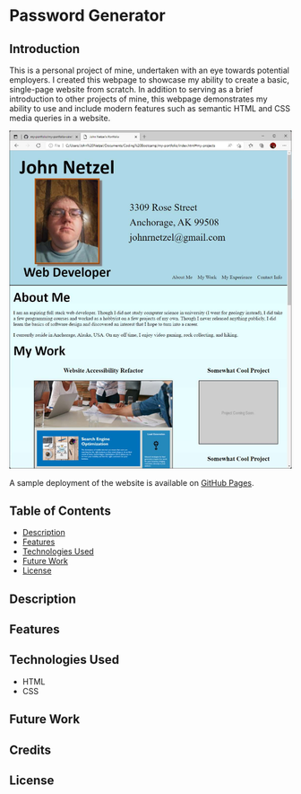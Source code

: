 # Password Generator

## Introduction 

This is a personal project of mine, undertaken with an eye towards potential employers. I created this webpage to showcase my ability to create a basic, single-page website from scratch. In addition to serving as a brief introduction to other projects of mine, this webpage demonstrates my ability to use and include modern features such as semantic HTML and CSS media queries in a website.

![Screenshot of final product.](https://github.com/CommieDog/my-portfolio/blob/main/assets/images/readme/my-portfolio-website-screenshot.jpg)

A sample deployment of the website is available on [GitHub Pages](https://commiedog.github.io/my-portfolio/).


## Table of Contents

* [Description](#description)
* [Features](#features)
* [Technologies Used](#technologies-used)
* [Future Work](#future-work)
* [License](#license)


## Description


## Features



## Technologies Used

* HTML
* CSS


## Future Work



## Credits


## License
